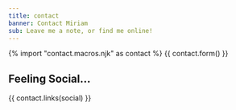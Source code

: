 ```yaml
---
title: contact
banner: Contact Miriam
sub: Leave me a note, or find me online!
---
```


{% import "contact.macros.njk" as contact %}
{{ contact.form() }}

## Feeling Social…

{{ contact.links(social) }}
